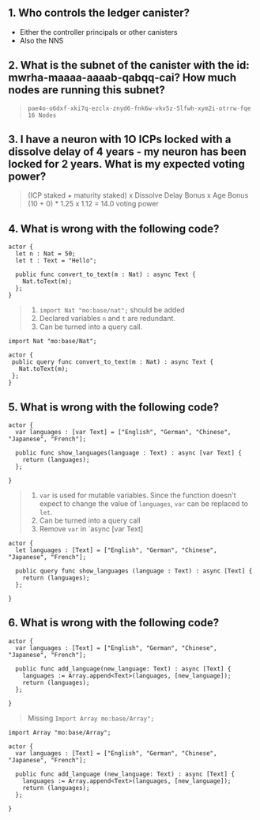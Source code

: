## 1. Who controls the ledger canister?

- Either the controller principals or other canisters
- Also the NNS

## 2. What is the subnet of the canister with the id: mwrha-maaaa-aaaab-qabqq-cai? How much nodes are running this subnet?

>`pae4o-o6dxf-xki7q-ezclx-znyd6-fnk6w-vkv5z-5lfwh-xym2i-otrrw-fqe`
>`16 Nodes`

## 3. I have a neuron with 1O ICPs locked with a dissolve delay of 4 years - my neuron has been locked for 2 years. What is my expected voting power?

>(ICP staked + maturity staked) x Dissolve Delay Bonus x Age Bonus
>(10 + 0) * 1.25 x 1.12 = 14.0 voting power

## 4. What is wrong with the following code?
```
actor {
  let n : Nat = 50;
  let t : Text = "Hello";

  public func convert_to_text(m : Nat) : async Text {
    Nat.toText(m);
  };
}
```

>1. `import Nat "mo:base/nat";` should be added
>2. Declared variables `n` and `t` are redundant.
>3. Can be turned into a query call.

```
import Nat "mo:base/Nat";

actor {
 public query func convert_to_text(m : Nat) : async Text {
   Nat.toText(m);
 };
}
```

## 5. What is wrong with the following code?
```
actor {
  var languages : [var Text] = ["English", "German", "Chinese", "Japanese", "French"];

  public func show_languages(language : Text) : async [var Text] {
    return (languages);
  };
 
}
```
>1. `var` is used for mutable variables. Since the function doesn't expect to change the value of `languages`, `var` can be replaced to `let`.
>2. Can be turned into a query call
>3. Remove `var` in `async [var Text]

```
actor {
  let languages : [Text] = ["English", "German", "Chinese", "Japanese", "French"];

  public query func show_languages (language : Text) : async [Text] {
    return (languages);
  };
 
}
```

## 6. What is wrong with the following code?
```
actor {
  var languages : [Text] = ["English", "German", "Chinese", "Japanese", "French"];

  public func add_language(new_language: Text) : async [Text] {
    languages := Array.append<Text>(languages, [new_language]);
    return (languages);
  };
 
}
```

>Missing `Import Array mo:base/Array";`

```
import Array "mo:base/Array";

actor {
  var languages : [Text] = ["English", "German", "Chinese", "Japanese", "French"];

  public func add_language (new_language: Text) : async [Text] {
    languages := Array.append<Text>(languages, [new_language]);
    return (languages);
  };
 
}
```
